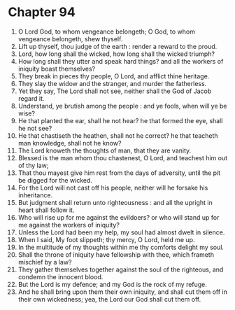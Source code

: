 # Chapter 94

1. O Lord God, to whom vengeance belongeth; O God, to whom vengeance belongeth, shew thyself.
2. Lift up thyself, thou judge of the earth : render a reward to the proud.
3. Lord, how long shall the wicked, how long shall the wicked triumph?
4. How long shall they utter and speak hard things? and all the workers of iniquity boast themselves?
5. They break in pieces thy people, O Lord, and afflict thine heritage.
6. They slay the widow and the stranger, and murder the fatherless.
7. Yet they say, The Lord shall not see, neither shall the God of Jacob regard it.
8. Understand, ye brutish among the people : and ye fools, when will ye be wise?
9. He that planted the ear, shall he not hear? he that formed the eye, shall he not see?
10. He that chastiseth the heathen, shall not he correct? he that teacheth man knowledge, shall not he know?
11. The Lord knoweth the thoughts of man, that they are vanity.
12. Blessed is the man whom thou chastenest, O Lord, and teachest him out of thy law;
13. That thou mayest give him rest from the days of adversity, until the pit be digged for the wicked.
14. For the Lord will not cast off his people, neither will he forsake his inheritance.
15. But judgment shall return unto righteousness : and all the upright in heart shall follow it.
16. Who will rise up for me against the evildoers? or who will stand up for me against the workers of iniquity?
17. Unless the Lord had been my help, my soul had almost dwelt in silence.
18. When I said, My foot slippeth; thy mercy, O Lord, held me up.
19. In the multitude of my thoughts within me thy comforts delight my soul.
20. Shall the throne of iniquity have fellowship with thee, which frameth mischief by a law?
21. They gather themselves together against the soul of the righteous, and condemn the innocent blood.
22. But the Lord is my defence; and my God is the rock of my refuge.
23. And he shall bring upon them their own iniquity, and shall cut them off in their own wickedness; yea, the Lord our God shall cut them off.

